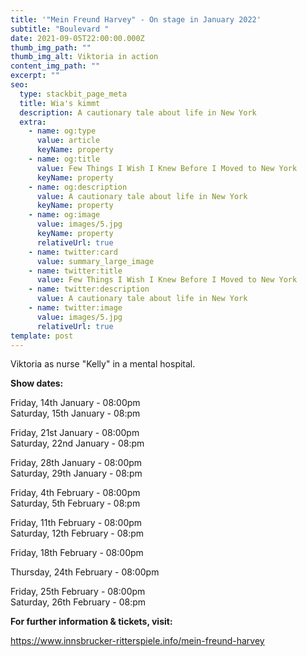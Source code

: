 ```yaml
---
title: '"Mein Freund Harvey" - On stage in January 2022'
subtitle: "Boulevard "
date: 2021-09-05T22:00:00.000Z
thumb_img_path: ""
thumb_img_alt: Viktoria in action
content_img_path: ""
excerpt: ""
seo:
  type: stackbit_page_meta
  title: Wia's kimmt
  description: A cautionary tale about life in New York
  extra:
    - name: og:type
      value: article
      keyName: property
    - name: og:title
      value: Few Things I Wish I Knew Before I Moved to New York
      keyName: property
    - name: og:description
      value: A cautionary tale about life in New York
      keyName: property
    - name: og:image
      value: images/5.jpg
      keyName: property
      relativeUrl: true
    - name: twitter:card
      value: summary_large_image
    - name: twitter:title
      value: Few Things I Wish I Knew Before I Moved to New York
    - name: twitter:description
      value: A cautionary tale about life in New York
    - name: twitter:image
      value: images/5.jpg
      relativeUrl: true
template: post
---
```

Viktoria as nurse "Kelly" in a mental hospital. 

**Show dates:** 

Friday, 14th January - 08:00pm \
Saturday, 15th January - 08:pm 

Friday, 21st January - 08:00pm \
Saturday, 22nd January - 08:pm 

Friday, 28th January - 08:00pm \
Saturday, 29th January - 08:pm 

Friday, 4th February - 08:00pm \
Saturday, 5th February - 08:pm 

Friday, 11th February - 08:00pm \
Saturday, 12th February - 08:pm 



Friday, 18th February - 08:00pm 

Thursday, 24th February - 08:00pm 

Friday, 25th February - 08:00pm \
Saturday, 26th February - 08:pm 



**For further information & tickets, visit:** 

https://www.innsbrucker-ritterspiele.info/mein-freund-harvey